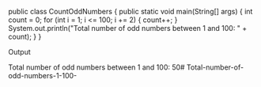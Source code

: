 public class CountOddNumbers {
    public static void main(String[] args) {
        int count = 0;
        for (int i = 1; i <= 100; i += 2) {
            count++;
        }
        System.out.println("Total number of odd numbers between 1 and 100: " + count);
    }
}

Output

Total number of odd numbers between 1 and 100: 50# Total-number-of-odd-numbers-1-100-
